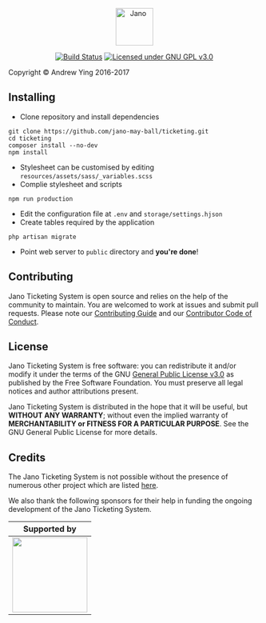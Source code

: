 <p style="text-align:center;"><img src="https://raw.githubusercontent.com/jano-may-ball/ticketing/master/logo.png" height="75" alt="Jano"></p>

<p style="text-align:center;"><a href="https://build.janoticketing.com/job/Jano%20Ticketing/" target="blank"><img src="https://build.janoticketing.com/buildStatus/icon?job=Jano%20Ticketing" alt="Build Status"></a>
<a href="https://github.com/jano-may-ball/ticketing/blob/master/README.md"><img src="https://img.shields.io/badge/license-GNU%20GPL%20v3.0-blue.svg" alt="Licensed under GNU GPL v3.0"></a></p>

Copyright &copy; Andrew Ying 2016-2017

## Installing
* Clone repository and install dependencies
```
git clone https://github.com/jano-may-ball/ticketing.git
cd ticketing
composer install --no-dev
npm install
```
* Stylesheet can be customised by editing `resources/assets/sass/_variables.scss`
* Complie stylesheet and scripts
```
npm run production
```
* Edit the configuration file at `.env` and `storage/settings.hjson`
* Create tables required by the application
```
php artisan migrate
```
* Point web server to `public` directory and **you're done**!

## Contributing
Jano Ticketing System is open source and relies on the help of the community to maintain. You are welcomed to work at issues and submit pull requests. Please note our [Contributing Guide](CONTRIBUTING.md) and our [Contributor Code of Conduct](CODE_OF_CONDUCT.md).

## License
Jano Ticketing System is free software: you can redistribute it and/or modify it under the terms of the GNU [General Public License v3.0](LICENSE.md) as published by the Free Software Foundation. You must preserve all legal notices and author attributions present.

Jano Ticketing System is distributed in the hope that it will be useful, but **WITHOUT ANY WARRANTY**; without even the implied warranty of **MERCHANTABILITY or FITNESS FOR A PARTICULAR PURPOSE**.  See the GNU General Public License for more details.

## Credits
The Jano Ticketing System is not possible without the presence of numerous other project which are listed [here](CREDITS.md). 

We also thank the following sponsors for their help in funding the ongoing development of the Jano Ticketing System.

| Supported by |
| --- |
| <a href="https://www.digitalocean.com" target="_blank" alt="DigitalOcean"><img src="https://www.digitalocean.com/assets/media/logos-badges/png/DO_Logo_Horizontal_Blue-3db19536.png" width="150px"></a> |